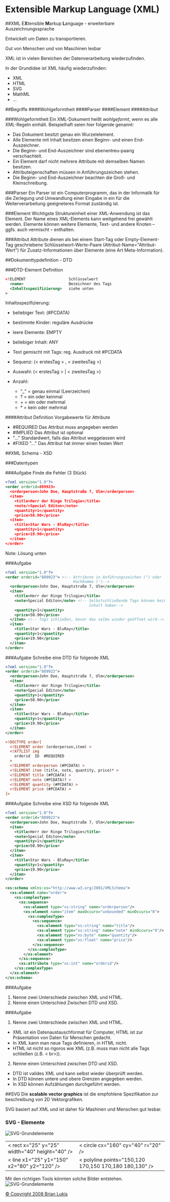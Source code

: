 # Extensible Markup Language (XML)



##XML
E**X**tensible **M**arkup **L**anguage - erweiterbare Auszeichnungssprache

Entwickelt um Daten zu transportieren.

Gut von Menschen und von Maschinen lesbar



XML ist in vielen Bereichen der Datenverarbeitung wiederzufinden.

In der Grundidee ist XML häufig wiederzufinden: 
* XML
* HTML
* SVG
* MathML
* ...



##Begriffe
####Wohlgeformtheit
####Parser
####Element
####Attribut



###Wohlgeformtheit
Ein XML-Dokument heißt *wohlgeformt*, wenn es alle XML-Regeln einhält. Beispielhaft seien hier folgende genannt:
* Das Dokument besitzt genau ein Wurzelelement.
* Alle Elemente mit Inhalt besitzen einen Beginn- und einen End-Auszeichner.
* Die Beginn- und End-Auszeichner sind ebenentreu-paarig verschachtelt.
* Ein Element darf nicht mehrere Attribute mit demselben Namen besitzen.
* Attributeigenschaften müssen in Anführungszeichen stehen.
* Die Beginn- und End-Auszeichner beachten die Groß- und Kleinschreibung.



###Parser
Ein Parser ist ein Computerprogramm, das in der Informatik für die Zerlegung und Umwandlung einer Eingabe in ein für die Weiterverarbeitung geeigneteres Format zuständig ist.



###Element
Wichtigste Struktureinheit einer XML-Anwendung ist das Element. Der Name eines XML-Elements kann weitgehend frei gewählt werden. Elemente können weitere Elemente, Text- und andere Knoten – ggfs. auch vermischt – enthalten.



###Attribut
Attribute dienen als bei einem Start-Tag oder Empty-Element-Tag geschriebene Schlüsselwort-Werte-Paare (Attribut-Name="Attribut-Wert") für Zusatz-Informationen über Elemente (eine Art Meta-Information).



##Dokumenttypdefinition - DTD



###DTD-Element Definition
```xml
<!ELEMENT                   Schlüsselwort
  <name>                    Bezeichner des Tags
  <Inhaltsspezifizierung>   siehe unten
>
```
Inhaltsspezifizierung:
* beliebiger Text: (#PCDATA)
* bestimmte Kinder: reguläre Ausdrücke
* leere Elemente: EMPTY
* beliebiger Inhalt: ANY
* Text gemischt mit Tags: reg. Ausdruck mit #PCDATA



* Sequenz: (< erstesTag \> , < zweitesTag \>)
* Auswahl: (< erstesTag \> | < zweitesTag \>)
* Anzahl:
  * "_" = genau einmal (Leerzeichen)
  *  ? = ein oder keinmal
  * \+ = ein oder mehrmal
  * \* = kein oder mehrmal



####Attribut Definition
Vorgabewerte für Attribute
* \#REQUIRED Das Attribut muss angegeben werden
* \#IMPLIED  Das Attribut ist optional
* "..." Standardwert, falls das Attribut weggelassen wird
* \#FIXED "..." Das Attribut hat immer einen festen Wert



##XML Schema - XSD



###Datentypen



###Aufgabe
Finde die Fehler (3 Stück)
```xml
<?xml version="1.0"?> 
<order orderid=889923>
  <orderperson>John Doe, Hauptstraße 7, Ulm</orderperson>
  <item>
    <title>Herr der Ringe Trilogie</title>
    <note/>Special Editon</note>
    <quantity>1</quantity>
    <price>50.90</price>
  <item>
    <title>Star Wars - BluRay</title>
    <quantity>1</quantity>
    <price>19.90</price>
  </item>
</order> 
```
Note: Lösung unten


###Aufgabe
```xml
<?xml version="1.0"?> 
<order orderid="889923"> <!-- Attribute in Anführungszeichen (") oder 
                              Hochkomma (')-->
  <orderperson>John Doe, Hauptstraße 7, Ulm</orderperson>
  <item>
    <title>Herr der Ringe Trilogie</title>
    <note>Special Editon</note> <!-- Selbstschließende Tags können keinen 
                                     Inhalt haben-->
    <quantity>1</quantity>
    <price>50.90</price>
  </item> <!-- Tags schließen, bevor das selbe wieder geöffnet wird-->
  <item>
    <title>Star Wars - BluRay</title>
    <quantity>1</quantity>
    <price>19.90</price>
  </item>
</order>
```



###Aufgabe
Schreibe eine DTD für folgende XML
```xml
<?xml version="1.0"?> 
<order orderid="889923">
  <orderperson>John Doe, Hauptstraße 7, Ulm</orderperson>
  <item>
    <title>Herr der Ringe Trilogie</title>
    <note>Special Editon</note>
    <quantity>1</quantity>
    <price>50.90</price>
  </item>
  <item>
    <title>Star Wars - BluRay</title>
    <quantity>1</quantity>
    <price>19.90</price>
  </item>
</order>
```


```xml
<!DOCTYPE order[
  <!ELEMENT order (orderperson,item) >
  <!ATTLIST img
    orderid  ID  #REQUIRED
  >
  <!ELEMENT orderperson (#PCDATA) >
  <!ELEMENT item (title, note, quantity, price)* >
  <!ELEMENT title (#PCDATA) >
  <!ELEMENT note (#PCDATA)? >
  <!ELEMENT quantity (#PCDATA) >
  <!ELEMENT price (#PCDATA) >
]>
```



###Aufgabe
Schreibe eine XSD für folgende XML
```xml
<?xml version="1.0"?> 
<order orderid="889923">
  <orderperson>John Doe, Hauptstraße 7, Ulm</orderperson>
  <item>
    <title>Herr der Ringe Trilogie</title>
    <note>Special Editon</note>
    <quantity>1</quantity>
    <price>50.90</price>
  </item>
  <item>
    <title>Star Wars - BluRay</title>
    <quantity>1</quantity>
    <price>19.90</price>
  </item>
</order>
```


```xml
<xs:schema xmlns:xs="http://www.w3.org/2001/XMLSchema">
  <xs:element name="order">
    <xs:complexType>
      <xs:sequence>
        <xs:element type="xs:string" name="orderperson"/>
        <xs:element name="item" maxOccurs="unbounded" minOccurs="0">
          <xs:complexType>
            <xs:sequence>
              <xs:element type="xs:string" name="title"/>
              <xs:element type="xs:string" name="note" minOccurs="0"/>
              <xs:element type="xs:byte" name="quantity"/>
              <xs:element type="xs:float" name="price"/>
            </xs:sequence>
          </xs:complexType>
        </xs:element>
      </xs:sequence>
      <xs:attribute type="xs:int" name="orderid"/>
    </xs:complexType>
  </xs:element>
</xs:schema>
```



###Aufgabe
1. Nenne zwei Unterschiede zwischen XML und HTML.
2. Nenne einen Unterschied Zwischen DTD und XSD.


###Aufgabe
1. Nenne zwei Unterschiede zwischen XML und HTML.
  * XML ist ein Datenaustauschformat für Computer, HTML ist zur Präsentation von Daten für Menschen gedacht.
  * In XML kann man neue Tags definieren, in HTML nicht.
  * HTML ist nicht so rigoros wie XML (z.B. muss man nicht alle Tags schließen (z.B. < br>)).
2. Nenne einen Unterschied zwischen DTD und XSD.
  * DTD ist valides XML und kann selbst wieder überprüft werden.
  * In DTD können untere und obere Grenzen angegeben werden.
  * In XSD können Aufzählungen durchgeführt werden.



##SVG
Die **scalable vector graphics** ist die empfohlene Spezifikation zur beschreibung von 2D Vektorgrafiken.

SVG basiert auf XML und ist daher für Mashinen und Menschen gut lesbar.



### SVG - Elemente
![SVG-Grundelemente](/content/images/SVG-Grundelemente.svg)

|||
|---|---|
|< rect x="25" y="25" width="40" height="40" />|< circle cx="160" cy="40" r="20" />|
|< line x1="25" y1="150" x2="80" y2="120" />|< polyline points="150,120 170,150 170,180 180,130" />|



Mit den richtigen Tools könnten solche Bilder entstehen.
![SVG-Grundelemente](/content/images/eleven_below_single.svg)

[© Copyright 2008 Brian Lukis](http://www1.plurib.us/1shot/2008/eleven_below/)


